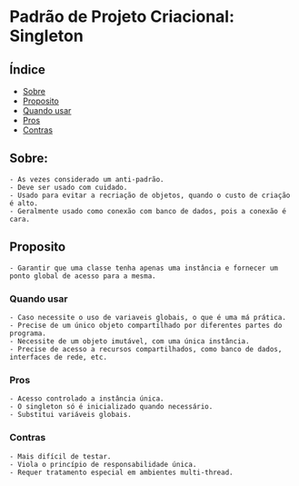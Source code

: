 # Padrão de Projeto Criacional: Singleton
## Índice
- [Sobre](#sobre)
- [Proposito](#proposito)
- [Quando usar](#quando-usar)
- [Pros](#pros)
- [Contras](#contras)

## Sobre:
    - As vezes considerado um anti-padrão.
    - Deve ser usado com cuidado.
    - Usado para evitar a recriação de objetos, quando o custo de criação é alto.
    - Geralmente usado como conexão com banco de dados, pois a conexão é cara.

## Proposito
    - Garantir que uma classe tenha apenas uma instância e fornecer um ponto global de acesso para a mesma.

### Quando usar
    - Caso necessite o uso de variaveis globais, o que é uma má prática.
    - Precise de um único objeto compartilhado por diferentes partes do programa.
    - Necessite de um objeto imutável, com uma única instância.
    - Precise de acesso a recursos compartilhados, como banco de dados, interfaces de rede, etc.

### Pros
    - Acesso controlado a instância única.
    - O singleton só é inicializado quando necessário.
    - Substitui variáveis globais.

### Contras
    - Mais difícil de testar.
    - Viola o princípio de responsabilidade única.
    - Requer tratamento especial em ambientes multi-thread.